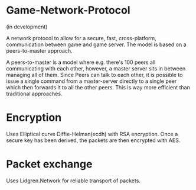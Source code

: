 # Game-Network-Protocol
(in development)

A network protocol to allow for a  secure, fast, cross-platform, communication between game and game server. The model is based on a peers-to-master approach.

A peers-to-master is a model where e.g. there's 100 peers all communicating with each other, however, a master server sits in between managing all of them. 
Since Peers can talk to each other, it is possible to issue a single command from a master-server directly to a single peer which then forwards it to all the other peers. 
This is way more efficient than traditional approaches. 

# Encryption
Uses Elliptical curve Diffie-Helman(ecdh) with RSA encryption. 
Once a secure key has been derived, the packets are then encrypted with AES.


# Packet exchange
Uses Lidgren.Network for reliable transport of packets. 

